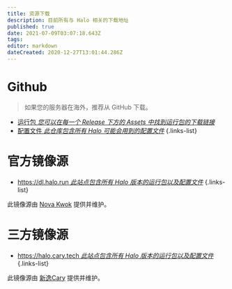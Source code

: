 ```yaml
---
title: 资源下载
description: 目前所有与 Halo 相关的下载地址
published: true
date: 2021-07-09T03:07:18.643Z
tags: 
editor: markdown
dateCreated: 2020-12-27T13:01:44.286Z
---
```


# Github
> 如果您的服务器在海外，推荐从 GitHub 下载。

- [运行包 *您可以在每一个 Release 下方的 Assets 中找到运行包的下载链接*](https://github.com/halo-dev/halo/releases)
- [配置文件 *此仓库包含所有 Halo 可能会用到的配置文件*](https://github.com/halo-dev/halo-common)
{.links-list}

# 官方镜像源

- [https://dl.halo.run *此站点包含所有 Halo 版本的运行包以及配置文件*](https://dl.halo.run)
{.links-list}

此镜像源由 [Nova Kwok](https://nova.moe/) 提供并维护。

# 三方镜像源

- [https://halo.cary.tech *此站点包含所有 Halo 版本的运行包以及配置文件*](https://halo.cary.tech)
{.links-list}

此镜像源由 [新逸Cary](https://blog.xinac.cn) 提供并维护。
